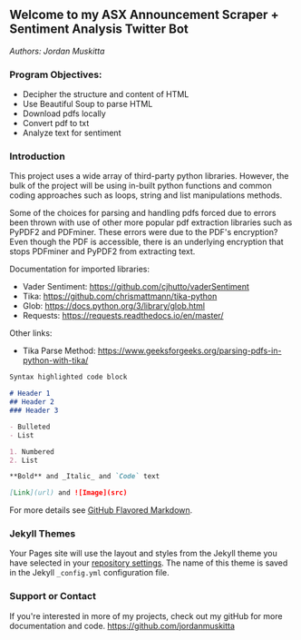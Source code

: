 ## Welcome to my ASX Announcement Scraper + Sentiment Analysis Twitter Bot
_Authors: Jordan Muskitta_

### Program Objectives: 

- Decipher the structure and content of HTML
- Use Beautiful Soup to parse HTML
- Download pdfs locally
- Convert pdf to txt
- Analyze text for sentiment

### Introduction

This project uses a wide array of third-party python libraries. However, the bulk of the project will be using in-built python functions and common coding approaches such as loops, string and list manipulations methods.

Some of the choices for parsing and handling pdfs forced due to errors been thrown with use of other more popular pdf extraction libraries such as PyPDF2 and PDFminer. These errors were due to the PDF's encryption? Even though the PDF is accessible, there is an underlying encryption that stops PDFminer and PyPDF2 from extracting text.

Documentation for imported libraries: 

- Vader Sentiment: https://github.com/cjhutto/vaderSentiment
- Tika: https://github.com/chrismattmann/tika-python
- Glob: https://docs.python.org/3/library/glob.html
- Requests: https://requests.readthedocs.io/en/master/

Other links: 

- Tika Parse Method: https://www.geeksforgeeks.org/parsing-pdfs-in-python-with-tika/

```markdown
Syntax highlighted code block

# Header 1
## Header 2
### Header 3

- Bulleted
- List

1. Numbered
2. List

**Bold** and _Italic_ and `Code` text

[Link](url) and ![Image](src)
```

For more details see [GitHub Flavored Markdown](https://guides.github.com/features/mastering-markdown/).

### Jekyll Themes

Your Pages site will use the layout and styles from the Jekyll theme you have selected in your [repository settings](https://github.com/jordanmuskitta/ASX_Scraper_/settings). The name of this theme is saved in the Jekyll `_config.yml` configuration file.

### Support or Contact

If you're interested in more of my projects, check out my gitHub for more documentation and code. https://github.com/jordanmuskitta
